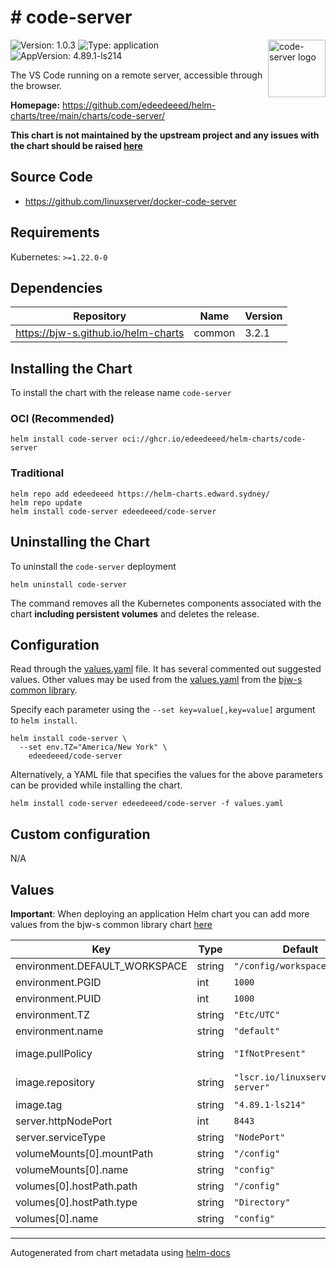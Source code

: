 # # code-server

<img src="https://www.svgrepo.com/download/303535/visual-studio-code-logo.svg" align="right" width="92" alt="code-server logo">

![Version: 1.0.3](https://img.shields.io/badge/Version-1.0.3-informational?style=flat)
![Type: application](https://img.shields.io/badge/Type-application-informational?style=flat)
![AppVersion: 4.89.1-ls214](https://img.shields.io/badge/AppVersion-4.89.1--ls214-informational?style=flat)

The VS Code running on a remote server, accessible through the browser.

**Homepage:** <https://github.com/edeedeeed/helm-charts/tree/main/charts/code-server/>

**This chart is not maintained by the upstream project and any issues with the chart should be raised
[here](https://helm-charts.edward.sydney//issues/new?assignees=edeedeeed&labels=bug&template=bug_report.yaml&name=code-server&version=1.0.3)**

## Source Code

* <https://github.com/linuxserver/docker-code-server>

## Requirements

Kubernetes: `>=1.22.0-0`

## Dependencies

| Repository | Name | Version |
|------------|------|---------|
| <https://bjw-s.github.io/helm-charts> | common | 3.2.1 |

## Installing the Chart

To install the chart with the release name `code-server`

### OCI (Recommended)

```console
helm install code-server oci://ghcr.io/edeedeeed/helm-charts/code-server
```

### Traditional

```console
helm repo add edeedeeed https://helm-charts.edward.sydney/
helm repo update
helm install code-server edeedeeed/code-server
```

## Uninstalling the Chart

To uninstall the `code-server` deployment

```console
helm uninstall code-server
```

The command removes all the Kubernetes components associated with the chart **including persistent volumes** and deletes the release.

## Configuration

Read through the [values.yaml](./values.yaml) file. It has several commented out suggested values.
Other values may be used from the [values.yaml](https://github.com/bjw-s/helm-charts/tree/main/charts/library/common/values.yaml) from the [bjw-s common library](https://github.com/bjw-s/helm-charts/tree/main/charts/library/common).

Specify each parameter using the `--set key=value[,key=value]` argument to `helm install`.

```console
helm install code-server \
  --set env.TZ="America/New York" \
    edeedeeed/code-server
```

Alternatively, a YAML file that specifies the values for the above parameters can be provided while installing the chart.

```console
helm install code-server edeedeeed/code-server -f values.yaml
```

## Custom configuration

N/A

## Values

**Important**: When deploying an application Helm chart you can add more values from the bjw-s common library chart [here](https://github.com/bjw-s/helm-charts/tree/main/charts/library/common)

| Key | Type | Default | Description |
|-----|------|---------|-------------|
| environment.DEFAULT_WORKSPACE | string | `"/config/workspace"` |  |
| environment.PGID | int | `1000` |  |
| environment.PUID | int | `1000` |  |
| environment.TZ | string | `"Etc/UTC"` |  |
| environment.name | string | `"default"` |  |
| image.pullPolicy | string | `"IfNotPresent"` | image pull policy |
| image.repository | string | `"lscr.io/linuxserver/code-server"` | image repository |
| image.tag | string | `"4.89.1-ls214"` | image tag |
| server.httpNodePort | int | `8443` |  |
| server.serviceType | string | `"NodePort"` |  |
| volumeMounts[0].mountPath | string | `"/config"` |  |
| volumeMounts[0].name | string | `"config"` |  |
| volumes[0].hostPath.path | string | `"/config"` |  |
| volumes[0].hostPath.type | string | `"Directory"` |  |
| volumes[0].name | string | `"config"` |  |

---
Autogenerated from chart metadata using [helm-docs](https://github.com/norwoodj/helm-docs)
